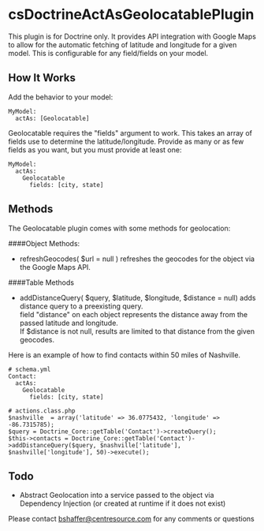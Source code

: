 csDoctrineActAsGeolocatablePlugin
=================================

This plugin is for Doctrine only.  It provides API integration with Google Maps to allow for the automatic fetching
of latitude and longitude for a given model.  This is configurable for any field/fields on your model.  

How It Works
------------

Add the behavior to your model:

    MyModel:
      actAs: [Geolocatable]
      
Geolocatable requires the "fields" argument to work.  This takes an array of fields use to determine
the latitude/longitude.  Provide as many or as few fields as you want, but you must provide at least one:

    MyModel:
      actAs: 
        Geolocatable
          fields: [city, state]
            
Methods
-------

The Geolocatable plugin comes with some methods for geolocation:

####Object Methods:
* refreshGeocodes( $url = null )
    refreshes the geocodes for the object via the Google Maps API.

####Table Methods
* addDistanceQuery( $query, $latitude, $longitude, $distance = null)
    adds distance query to a preexisting query.  
    field "distance" on each object represents the distance away from the passed latitude and longitude.  
    If $distance is not null, results are limited to that distance from the given geocodes.

Here is an example of how to find contacts within 50 miles of Nashville.

    # schema.yml
    Contact:
      actAs: 
        Geolocatable
          fields: [city, state]
    
    # actions.class.php
    $nashville  = array('latitude' => 36.0775432, 'longitude' => -86.7315785);
    $query = Doctrine_Core::getTable('Contact')->createQuery();
    $this->contacts = Doctrine_Core::getTable('Contact')->addDistanceQuery($query, $nashville['latitude'], $nashville['longitude'], 50)->execute();

Todo
----

* Abstract Geolocation into a service passed to the object via Dependency Injection (or created at runtime if it does not exist)

Please contact bshaffer@centresource.com for any comments or questions